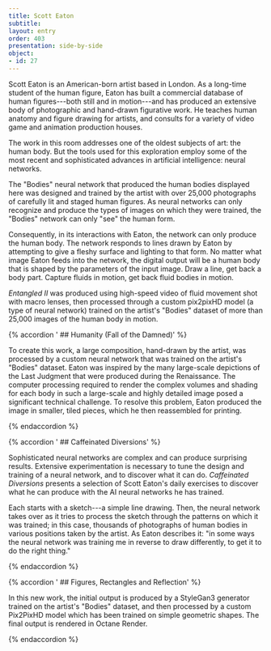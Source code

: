 ```yaml
---
title: Scott Eaton
subtitle: 
layout: entry
order: 403
presentation: side-by-side
object:
- id: 27 
---
```


Scott Eaton is an American-born artist based in London. As a long-time student of the human figure, Eaton has built a commercial database of human figures---both still and in motion---and has produced an extensive body of photographic and hand-drawn figurative work. He teaches human anatomy and figure drawing for artists, and consults for a variety of video game and animation production houses.

The work in this room addresses one of the oldest subjects of art: the human body. But the tools used for this exploration employ some of the most recent and sophisticated advances in artificial intelligence: neural networks.

The "Bodies" neural network that produced the human bodies displayed here was designed and trained by the artist with over 25,000 photographs of carefully lit and staged human figures. As neural networks can only recognize and produce the types of images on which they were trained, the "Bodies" network can only "see" the human form.

Consequently, in its interactions with Eaton, the network can only produce the human body. The network responds to lines drawn by Eaton by attempting to give a fleshy surface and lighting to that form. No matter what image Eaton feeds into the network, the digital output will be a human body that is shaped by the parameters of the input image. Draw a line, get back a body part. Capture fluids in motion, get back fluid bodies in motion.

*Entangled II* was produced using high-speed video of fluid movement shot with macro lenses, then processed through a custom pix2pixHD model (a type of neural network) trained on the artist's "Bodies" dataset of more than 25,000 images of the human body in motion.

{% accordion ' ## Humanity (Fall of the Damned)' %}

To create this work, a large composition, hand-drawn by the artist, was processed by a custom neural network that was trained on the artist's "Bodies" dataset. Eaton was inspired by the many large-scale depictions of the Last Judgment that were produced during the Renaissance. The computer processing required to render the complex volumes and shading for each body in such a large-scale and highly detailed image posed a significant technical challenge. To resolve this problem, Eaton produced the image in smaller, tiled pieces, which he then reassembled for printing.

{% endaccordion %}

{% accordion ' ## Caffeinated Diversions' %}

Sophisticated neural networks are complex and can produce surprising results. Extensive experimentation is necessary to tune the design and training of a neural network, and to discover what it can do. *Caffeinated Diversions* presents a selection of Scott Eaton's daily exercises to discover what he can produce with the AI neural networks he has trained.

Each starts with a sketch---a simple line drawing. Then, the neural network takes over as it tries to process the sketch through the patterns on which it was trained; in this case, thousands of photographs of human bodies in various positions taken by the artist. As Eaton describes it: "in some ways the neural network was training me in reverse to draw differently, to get it to do the right thing."

{% endaccordion %}

{% accordion ' ## Figures, Rectangles and Reflection' %}

In this new work, the initial output is produced by a StyleGan3 generator trained on the artist's "Bodies" dataset, and then processed by a custom Pix2PixHD model which has been trained on simple geometric shapes. The final output is rendered in Octane Render.

{% endaccordion %}